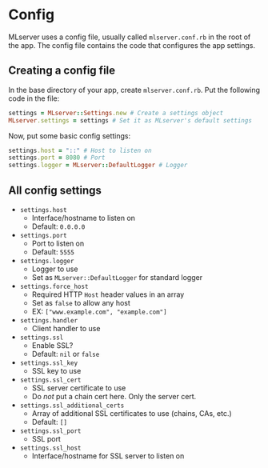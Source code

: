 # Config
MLserver uses a config file, usually called `mlserver.conf.rb` in the root of the app.
The config file contains the code that configures the app settings.
## Creating a config file
In the base directory of your app, create `mlserver.conf.rb`.
Put the following code in the file:
```rb
settings = MLserver::Settings.new # Create a settings object
MLserver.settings = settings # Set it as MLserver's default settings
```
Now, put some basic config settings:
```rb
settings.host = "::" # Host to listen on
settings.port = 8080 # Port
settings.logger = MLserver::DefaultLogger # Logger
```
## All config settings
* `settings.host`
  * Interface/hostname to listen on
  * Default: `0.0.0.0`
* `settings.port`
  * Port to listen on
  * Default: `5555`
* `settings.logger`
  * Logger to use
  * Set as `MLserver::DefaultLogger` for standard logger
* `settings.force_host`
  * Required HTTP `Host` header values in an array
  * Set as `false` to allow any host
  * EX: `["www.example.com", "example.com"]`
* `settings.handler`
  * Client handler to use
* `settings.ssl`
  * Enable SSL?
  * Default: `nil` or `false`
* `settings.ssl_key`
  * SSL key to use
* `settings.ssl_cert`
  * SSL server certificate to use
  * Do *not* put a chain cert here. Only the server cert.
* `settings.ssl_additional_certs`
  * Array of additional SSL certificates to use (chains, CAs, etc.)
  * Default: `[]`
* `settings.ssl_port`
  * SSL port
* `settings.ssl_host`
  * Interface/hostname for SSL server to listen on
